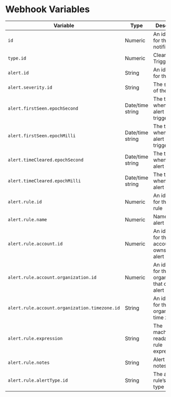 # Webhook Variables

| **Variable**                                  | **Type**         | **Description**                                             |
| --------------------------------------------- | ---------------- | ----------------------------------------------------------- |
| `id`                                          | Numeric          | An identifier for the notification                          |
| `type.id`                                     | Numeric          | Clear (1) or Trigger (2)                                    |
| `alert.id`                                    | String           | An identifier for the alert                                 |
| `alert.severity.id`                           | String           | The severity of the alert                                   |
| `alert.firstSeen.epochSecond`                 | Date/time string | The time when the alert triggered                           |
| `alert.firstSeen.epochMilli`                  | Date/time string | The time when the alert triggered                           |
| `alert.timeCleared.epochSecond`               | Date/time string | The time when the alert cleared                             |
| `alert.timeCleared.epochMilli`                | Date/time string | The time when the alert cleared                             |
| `alert.rule.id`                               | Numeric          | An identifier for the alert rule                            |
| `alert.rule.name`                             | Numeric          | Name of the alert rule                                      |
| `alert.rule.account.id`                       | Numeric          | An identifier for the account that owns the alert rule      |
| `alert.rule.account.organization.id`          | Numeric          | An identifier for the organization that owns the alert rule |
| `alert.rule.account.organization.timezone.id` | String           | An identifier for the organization’s time zone              |
| `alert.rule.expression`                       | String           | The machine-readable alert rule expression                  |
| `alert.rule.notes`                            | String           | Alert rule notes                                            |
| `alert.rule.alertType.id`                     | String           | The alert rule’s alert type                                 |
